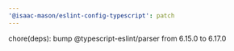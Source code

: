 ```yaml
---
'@isaac-mason/eslint-config-typescript': patch
---
```


chore(deps): bump @typescript-eslint/parser from 6.15.0 to 6.17.0
